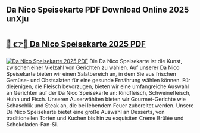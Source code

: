 ## Da Nico Speisekarte PDF Download Online 2025 unXju

# <h2><a href="http://gc813y8.nevu.top/?p=Da+Nico+Speisekarte">🔗 👉🔴 Da Nico Speisekarte 2025 PDF</a></h2>

[![Da Nico Speisekarte 2025 PDF](https://i.imgur.com/dBaPXMq.png)](http://gc813y8.nevu.top/?p=Da+Nico+Speisekarte)
Die Da Nico Speisekarte ist die Kunst, zwischen einer Vielzahl von Gerichten zu wählen. Auf unserer Da Nico Speisekarte bieten wir einen Salatbereich an, in dem Sie aus frischen Gemüse- und Obstsalaten für eine gesunde Ernährung wählen können. Für diejenigen, die Fleisch bevorzugen, bieten wir eine umfangreiche Auswahl an Gerichten auf der Da Nico Speisekarte an: Rindfleisch, Schweinefleisch, Huhn und Fisch. Unseren Auserwählten bieten wir Gourmet-Gerichte wie Schaschlik und Steak an, die bei lebendem Feuer zubereitet werden. Unsere Da Nico Speisekarte bietet eine große Auswahl an Desserts, von traditionellen Torten und Kuchen bis hin zu exquisiten Crème Brûlée und Schokoladen-Fan-Si.
